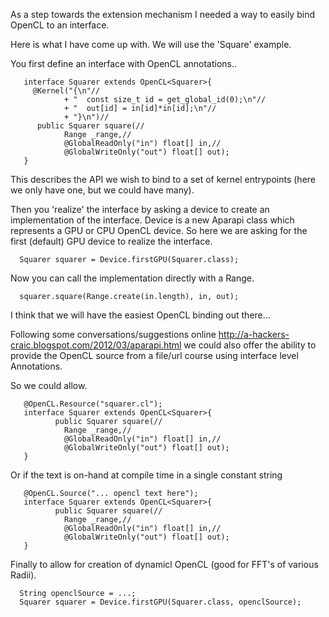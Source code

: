 As a step towards the extension mechanism I needed a way to easily bind OpenCL to an interface.

Here is what I have come up with. We will use the 'Square' example.

You first define an interface with OpenCL annotations..

```
   interface Squarer extends OpenCL<Squarer>{
     @Kernel("{\n"//
            + "  const size_t id = get_global_id(0);\n"//
            + "  out[id] = in[id]*in[id];\n"//
            + "}\n")//
      public Squarer square(//
            Range _range,//
            @GlobalReadOnly("in") float[] in,//
            @GlobalWriteOnly("out") float[] out);
   }
```

This describes the API we wish to bind to a set of kernel entrypoints (here we only have one, but we could have many).

Then you 'realize' the interface by asking a device to create an implementation of the interface. Device is a new Aparapi class which represents a GPU or CPU OpenCL device.  So here we are asking for the first (default) GPU device to realize the interface.
```
  Squarer squarer = Device.firstGPU(Squarer.class);
```

Now you can call the implementation directly with a Range.
```
  squarer.square(Range.create(in.length), in, out);
```

I think that we will have the easiest OpenCL binding out there...


Following some conversations/suggestions online
http://a-hackers-craic.blogspot.com/2012/03/aparapi.html we could also offer the ability to provide the OpenCL source from a file/url course using interface level Annotations.

So we could allow.
```
   @OpenCL.Resource("squarer.cl");
   interface Squarer extends OpenCL<Squarer>{
          public Squarer square(//
            Range _range,//
            @GlobalReadOnly("in") float[] in,//
            @GlobalWriteOnly("out") float[] out);
   }
```

Or if the text is on-hand at compile time in a single constant string

```
   @OpenCL.Source("... opencl text here");
   interface Squarer extends OpenCL<Squarer>{
          public Squarer square(//
            Range _range,//
            @GlobalReadOnly("in") float[] in,//
            @GlobalWriteOnly("out") float[] out);
   }
```

Finally to allow for creation of dynamicl OpenCL (good for FFT's of various Radii).
```
  String openclSource = ...;
  Squarer squarer = Device.firstGPU(Squarer.class, openclSource);
```